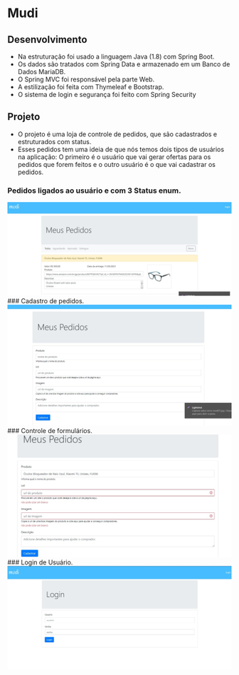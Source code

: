 # Mudi
 
## Desenvolvimento
* Na estruturação foi usado a linguagem Java (1.8) com Spring Boot.
* Os dados são tratados com Spring Data e armazenado em um Banco de Dados MariaDB.
* O Spring MVC foi responsável pela parte Web.
* A estilização foi feita com Thymeleaf e Bootstrap.
* O sistema de login e segurança foi feito com Spring Security

## Projeto
* O projeto é uma loja de controle de pedidos, que são cadastrados e estruturados com status.
* Esses pedidos tem uma ideia de que nós temos dois tipos de usuários na aplicação: O primeiro é o usuário que vai gerar ofertas para os pedidos que forem feitos e o outro usuário é o que vai cadastrar os pedidos.



### Pedidos ligados ao usuário e com 3 Status enum.
<img src="https://github.com/DarlanNoetzold/Mudi/blob/main/mudi01.jpg" />
### Cadastro de pedidos. 
<img src="https://github.com/DarlanNoetzold/Mudi/blob/main/mudi02.jpg" />
### Controle de formulários.
<img src="https://github.com/DarlanNoetzold/Mudi/blob/main/mudi03.jpg" />
### Login de Usuário.
<img src="https://github.com/DarlanNoetzold/Mudi/blob/main/mudi04.jpg" />
